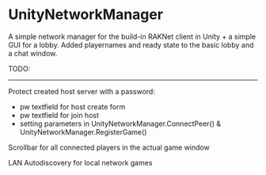 UnityNetworkManager
===================

A simple network manager for the build-in RAKNet client in Unity + a simple GUI for a lobby.
Added playernames and ready state to the basic lobby and a chat window. 


TODO:
***
Protect created host server with a password:
- pw textfield for host create form
- pw textfield for join host 
- setting parameters in UnityNetworkManager.ConnectPeer() & UnityNetworkManager.RegisterGame()

Scrollbar for all connected players in the actual game window

LAN Autodiscovery for local network games
